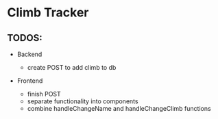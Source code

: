 # Climb Tracker

## TODOS:

- Backend
  - create POST to add climb to db

- Frontend
  - finish POST
  - separate functionality into components
  - combine handleChangeName and handleChangeClimb functions